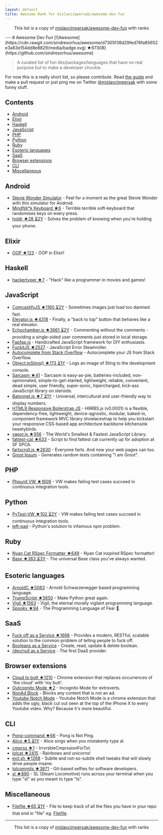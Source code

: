 ```yaml
---
layout: default
title: Awesome Rank for mislavcimpersak/awesome-dev-fun
---
```


<p align="center">
	This list is a copy of <a href="https://github.com/mislavcimpersak/awesome-dev-fun">mislavcimpersak/awesome-dev-fun</a> with ranks
</p>
---
# Awesome Dev Fun [![Awesome](https://cdn.rawgit.com/sindresorhus/awesome/d7305f38d29fed78fa85652e3a63e154dd8e8829/media/badge.svg) ★67308](https://github.com/sindresorhus/awesome)

> A curated list of fun libs/packages/languages that have no real purpose but to make a developer chuckle.

For now this is a really short list, so please contribute. Read [the guide](https://github.com/mislavcimpersak/awesome-dev-fun/blob/master/CONTRIBUTING.md) and make a pull request or just ping me on Twitter [@mislavcimpersak](https://twitter.com/mislavcimpersak) with some funny stuff.


## Contents

- [Android](#android)
- [Elixir](#elixir)
- [Haskell](#haskell)
- [JavaScript](#javascript)
- [PHP](#php)
- [Python](#python)
- [Ruby](#ruby)
- [Esoteric languages](#esoteric-languages)
- [SaaS](#saas)
- [Browser extensions](#browser-extensions)
- [CLI](#cli)
- [Miscellaneous](#miscellaneous)


## Android

- [Stevie Wonder Simulator](https://play.google.com/store/apps/details?id=erseco.soft.stevie.wonder.simulator) - Feel for a moment as the great Stevie Wonder with this simulator for Android.
- [Mindf@*k Keyboard ★6](https://github.com/terriblehackskeyboard/keyboard) - Terrible terrible soft-keyboard that randomises keys on every press.
- [holdr ★28 ⏳2Y](https://github.com/starakaj/holdr) - Solves the problem of knowing when you're holding your phone.


## Elixir
- [OOP ★123](https://github.com/wojtekmach/oop) - OOP in Elixir!


## Haskell
- [hackertyper ★7](https://github.com/fgaz/hackertyper) - "Hack" like a programmer in movies and games!


## JavaScript

- [ComcastifyJS ★1160 ⏳2Y](https://github.com/theonion/comcastifyjs) - Sometimes images just load too damned fast.
- [Elevator.js ★4318](https://github.com/tholman/elevator.js) - Finally, a "back to top" button that behaves like a real elevator.
- [Echochamber.js ★3661 ⏳2Y](https://github.com/tessalt/echo-chamber-js) - Commenting without the comments - providing a single-sided user comments just stored in local storage.
- [Fapfap.js](http://fapfapjs.io) - Handcrafted JavaScript framework for DIY enthusiasts.
- [FuckitJS ★2527](https://github.com/mattdiamond/fuckitjs) - JavaScript Error Steamroller.
- [Autocomplete from Stack Overflow](https://emilschutte.com/stackoverflow-autocomplete/) - Autocomplete your JS from Stack Overflow.
- [Object.toSting() ★173 ⏳1Y](https://github.com/teropa/to-sting) - Logs an image of Sting to the development console.
- [Sarcasm ★41](https://github.com/komlev/sarcasm) - Sarcasm is easy-as-pie, batteries-included, non-opinionated, simple-to-get-started, lightweight, reliable, convenient, dead simple, user friendly, super-sonic, hipercharged, kick-ass JavaScript library on steroids.
- [Batonnet.js ★7 ⏳1Y](https://github.com/BinaryBrain/Batonnet.js) - Universal, intercultural and user-friendly way to display numbers.
- [HTML9 Responsive Boilerstrap JS](http://html9responsiveboilerstrapjs.com/) - H9RBS.js (v0.0001) is a flexible, dependency-free, lightweight, device-agnostic, modular, baked-in, component framework MVC library shoelacestrap to help you kickstart your responsive CSS-based app architecture backbone kitchensink tweetybirds.
- [vapor.js ★956](https://github.com/madrobby/vapor.js) - The World's Smallest & Fastest JavaScript Library.
- [fattest-cat ★633](https://github.com/lexiross/fattest-cat) - Script to find fattest cat currently up for adoption at SF SPCA.
- [fartscroll.js ★2630](https://github.com/theonion/fartscroll.js) - Everyone farts. And now your web pages can too.
- [Groot Ipsum](http://grootipsum.com/) - Generates random texts containing "I am Groot".


## PHP

- [Phpunit VW ★1609](https://github.com/hmlb/phpunit-vw) - VW makes failing test cases succeed in continuous integration tools.


## Python

- [PyTest-VW ★102 ⏳2Y](https://github.com/The-Compiler/pytest-vw) - VW makes failing test cases succeed in continuous integration tools.
- [left-pad](https://pypi.python.org/pypi/left-pad/) - Python's solution to infamous npm problem.


## Ruby

- [Nyan Cat RSpec Formatter ★649](https://github.com/mattsears/nyan-cat-formatter) - Nyan Cat inspired RSpec formatter!
- [Base ★383 ⏳3Y](https://github.com/garybernhardt/base) - The universal Base class you've always wanted.


## Esoteric languages

- [ArnoldC ★5083](https://github.com/lhartikk/ArnoldC) - Arnold Schwarzenegger based programming language.
- [TrumpScript ★5650](https://github.com/samshadwell/TrumpScript) - Make Python great again.
- [Vigil ★1563](https://github.com/munificent/vigil) - Vigil, the eternal morally vigilant programming language.
- [Spooky ★94](https://github.com/ftripier/spookyc) - The Programming Language of Fear 🌚.


## SaaS

- [Fuck off as a Service ★1698](https://github.com/tomdionysus/foaas) - Provides a modern, RESTful, scalable solution to the common problem of telling people to fuck off.
- [Booleans as a Service](https://booleans.io/) - Create, read, update & delete boolean.
- [/dev/null as a Service](https://devnull-as-a-service.com/) - The first DaaS provider.


## Browser extensions

- [Cloud to butt ★1210](https://github.com/panicsteve/cloud-to-butt) - Chrome extension that replaces occurrences of 'the cloud' with 'my butt'.
- [Outcognito Mode ★2](https://github.com/hrldcpr/outcognito-mode) - Incognito Mode for extroverts.
- [NonAd Block](https://chrome.google.com/webstore/detail/nonad-block/mjdphmpknkepficogfmnfhabmlngggip?hl=en-US) - Blocks any content that is not an ad.
- [Youtube Notch Mode](https://chrome.google.com/webstore/detail/youtube-notch-mode/fiklbelmepfnpojheaklfnhfhbfkmibb) - Youtube Notch Mode is a chrome extension that adds the ugly, black cut out seen at the top of the iPhone X to every Youtube video. Why? Because it's more beautiful.


## CLI
- [Pong-command ★66](https://github.com/kurehajime/pong-command) - Pong is Not Ping.
- [Alice ★5 ⏳1Y](https://github.com/susisu/alice) - Alice sings when you mistakenly type al.
- [cmprss ★1](https://github.com/kurehajime/cmprss) - IrrvrsbleCmprssionForTxt.
- [lolcat ★2415](https://github.com/busyloop/lolcat) - Rainbows and unicorns!
- [evil.sh ★1268](https://github.com/mathiasbynens/evil.sh) - Subtle and not-so-subtle shell tweaks that will slowly drive people insane.
- [lolcommits ★3871](https://github.com/mroth/lolcommits) - Git-based selfies for software developers.
- [sl ★890](https://github.com/mtoyoda/sl) - SL (Steam Locomotive) runs across your terminal when you type "sl" as you meant to type "ls".


## Miscellaneous
- [Filefile ★65 ⏳1Y](https://github.com/cobyism/Filefile) - File to keep track of all the files you have in your repo that end in "file" eg. [Filefile](Filefile).
---
<p align="center">
	This list is a copy of <a href="https://github.com/mislavcimpersak/awesome-dev-fun">mislavcimpersak/awesome-dev-fun</a> with ranks
</p>
